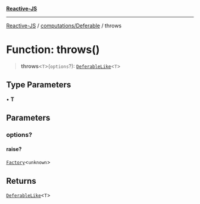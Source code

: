 [**Reactive-JS**](../../../README.md)

***

[Reactive-JS](../../../README.md) / [computations/Deferable](../README.md) / throws

# Function: throws()

> **throws**\<`T`\>(`options`?): [`DeferableLike`](../../interfaces/DeferableLike.md)\<`T`\>

## Type Parameters

• **T**

## Parameters

### options?

#### raise?

[`Factory`](../../../functions/type-aliases/Factory.md)\<`unknown`\>

## Returns

[`DeferableLike`](../../interfaces/DeferableLike.md)\<`T`\>
